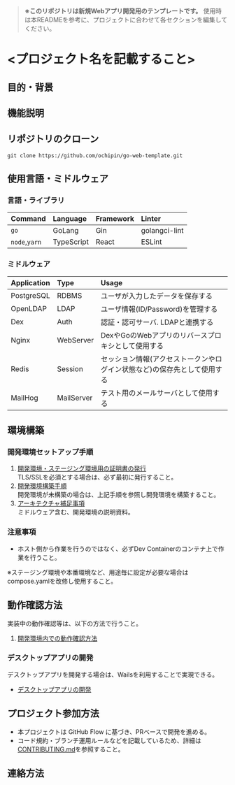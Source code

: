> **※このリポジトリは新規Webアプリ開発用のテンプレートです。** 使用時は本READMEを参考に、プロジェクトに合わせて各セクションを編集してください。

# <プロジェクト名を記載すること>
<!-- 例: Awesome Web App, Inventory Managerなど -->

## 目的・背景
<!-- なぜこのプロジェクトが存在するのか、その主要な目的は何かを簡潔に説明する。 -->
<!-- 記載例:
○○アプリは、シンプルで直感的なタスク管理アプリケーションである。
このアプリを使うことで、ユーザはタスクを作成し、進捗状況をリアルタイムで追跡することができる。
タスクの優先順位付け、締め切りの設定、そしてチームメンバーとの共有機能を備え、効率的なプロジェクト管理をサポートする。-->

## 機能説明
<!-- 主要な機能や特徴を列挙する。 -->
<!-- 記載例:
主な機能は、
  1. タスクの一覧表示機能
  2. 完了済みタスクのアーカイブ機能
  3. チームごとのタスク共有機能
ビジネスや個人のプロジェクトを問わず、タスク管理の効率化を目指しているツールである。 -->

## リポジトリのクローン
<!-- リポジトリのクローン先. プロジェクトに応じて適宜書き換えること! -->
```
git clone https://github.com/ochipin/go-web-template.git
```

## 使用言語・ミドルウェア

### 言語・ライブラリ

| Command       | Language   | Framework | Linter        |
|:--            |:--         |:--        |:--            |
| `go`          | GoLang     | Gin       | golangci-lint |
| `node`,`yarn` | TypeScript | React     | ESLint        |

### ミドルウェア

| Application | Type       | Usage |
|:--          |:--         |:--    |
| PostgreSQL  | RDBMS      | ユーザが入力したデータを保存する |
| OpenLDAP    | LDAP       | ユーザ情報(ID/Password)を管理する |
| Dex         | Auth       | 認証・認可サーバ. LDAPと連携する |
| Nginx       | WebServer  | DexやGoのWebアプリのリバースプロキシとして使用する |
| Redis       | Session    | セッション情報(アクセストークンやログイン状態など)の保存先として使用する |
| MailHog     | MailServer | テスト用のメールサーバとして使用する |

## 環境構築

### 開発環境セットアップ手順
1. [開発環境・ステージング環境用の証明書の発行](/infra/openssl/README.md)  
   TLS/SSLを必須とする場合は、必ず最初に発行すること。
2. [開発環境構築手順](/docs/setup-dev-environment.md)  
   開発環境が未構築の場合は、上記手順を参照し開発環境を構築すること。
3. [アーキテクチャ補足事項](/docs/middleware.md)  
   ミドルウェア含む、開発環境の説明資料。

### 注意事項
 * ホスト側から作業を行うのではなく、必ずDev Containerのコンテナ上で作業を行うこと。

※ステージング環境や本番環境など、用途毎に設定が必要な場合はcompose.yamlを改修し使用すること。

<!-- デプロイ先の環境が増えてきたら、下記に追加していく
### [ステージング環境構築手順](docs/setup-staging-environment.md)
### [本番環境構築手順](docs/setup-prod-environment.md) -->

## 動作確認方法
実装中の動作確認等は、以下の方法で行うこと。

 1. [開発環境内での動作確認方法](/docs/dev-verification.md)

### デスクトップアプリの開発
デスクトップアプリを開発する場合は、Wailsを利用することで実現できる。

* [デスクトップアプリの開発](/docs/wails-setup-guide.md)

## プロジェクト参加方法
* 本プロジェクトは GitHub Flow に基づき、PRベースで開発を進める。
* コード規約・ブランチ運用ルールなどを記載しているため、詳細は[CONTRIBUTING.md](CONTRIBUTING.md)を参照すること。

## 連絡方法
<!-- Mattermost, Teams, Slack など、連絡手段を記載する -->
